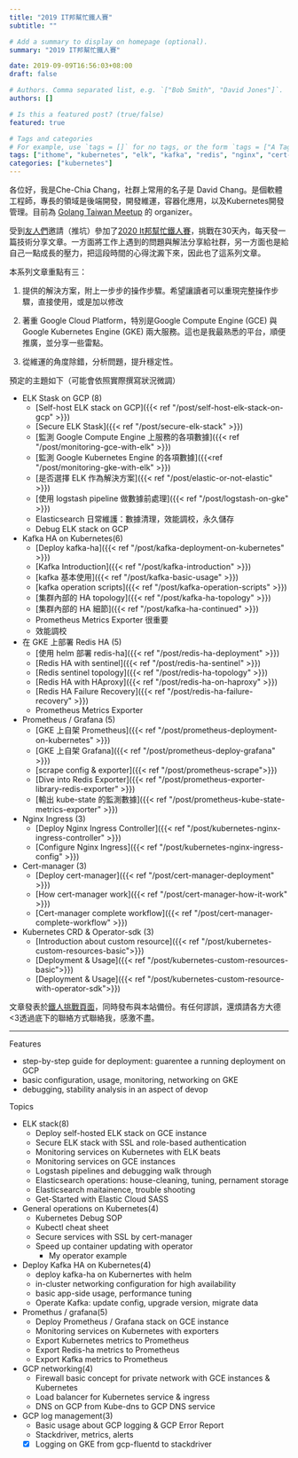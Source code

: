 ```yaml
---
title: "2019 IT邦幫忙鐵人賽"
subtitle: ""

# Add a summary to display on homepage (optional).
summary: "2019 IT邦幫忙鐵人賽"

date: 2019-09-09T16:56:03+08:00
draft: false

# Authors. Comma separated list, e.g. `["Bob Smith", "David Jones"]`.
authors: []

# Is this a featured post? (true/false)
featured: true

# Tags and categories
# For example, use `tags = []` for no tags, or the form `tags = ["A Tag", "Another Tag"]` for one or more tags.
tags: ["ithome", "kubernetes", "elk", "kafka", "redis", "nginx", "cert-manager", "crd"]
categories: ["kubernetes"]
---
```


各位好，我是Che-Chia Chang，社群上常用的名子是 David Chang。是個軟體工程師，專長的領域是後端開發，開發維運，容器化應用，以及Kubernetes開發管理。目前為 [Golang Taiwan Meetup](https://www.meetup.com/golang-taipei-meetup/) 的 organizer。

受到[友人們](https://ithelp.ithome.com.tw/2020ironman/signup/team/63)邀請（推坑）參加了[2020 It邦幫忙鐵人賽](https://ithelp.ithome.com.tw/2020ironman)，挑戰在30天內，每天發一篇技術分享文章。一方面將工作上遇到的問題與解法分享給社群，另一方面也是給自己一點成長的壓力，把這段時間的心得沈澱下來，因此也了這系列文章。

本系列文章重點有三：

1. 提供的解決方案，附上一步步的操作步驟。希望讓讀者可以重現完整操作步驟，直接使用，或是加以修改

2. 著重 Google Cloud Platform，特別是Google Compute Engine (GCE) 與Google Kubernetes Engine (GKE) 兩大服務。這也是我最熟悉的平台，順便推廣，並分享一些雷點。

3. 從維運的角度除錯，分析問題，提升穩定性。

預定的主題如下（可能會依照實際撰寫狀況微調）

- ELK Stask on GCP (8)
  - [Self-host ELK stack on GCP]({{< ref "/post/self-host-elk-stack-on-gcp" >}})
  - [Secure ELK Stask]({{< ref "/post/secure-elk-stack" >}})
  - [監測 Google Compute Engine 上服務的各項數據]({{< ref "/post/monitoring-gce-with-elk" >}})
  - [監測 Google Kubernetes Engine 的各項數據]({{<ref "/post/monitoring-gke-with-elk" >}})
  - [是否選擇 ELK 作為解決方案]({{< ref "/post/elastic-or-not-elastic" >}})
  - [使用 logstash pipeline 做數據前處理]({{< ref "/post/logstash-on-gke" >}})
  - Elasticsearch 日常維護：數據清理，效能調校，永久儲存
  - Debug ELK stack on GCP
- Kafka HA on Kubernetes(6)
  - [Deploy kafka-ha]({{< ref "/post/kafka-deployment-on-kubernetes" >}})
  - [Kafka Introduction]({{< ref "/post/kafka-introduction" >}})
  - [kafka 基本使用]({{< ref "/post/kafka-basic-usage" >}}) 
  - [kafka operation scripts]({{< ref "/post/kafka-operation-scripts" >}})
  - [集群內部的 HA topology]({{< ref "/post/kafka-ha-topology" >}})
  - [集群內部的 HA 細節]({{< ref "/post/kafka-ha-continued" >}})
  - Prometheus Metrics Exporter 很重要
  - 效能調校
- 在 GKE 上部署 Redis HA (5)
  - [使用 helm 部署 redis-ha]({{< ref "/post/redis-ha-deployment" >}})
  - [Redis HA with sentinel]({{< ref "/post/redis-ha-sentinel" >}})
  - [Redis sentinel topology]({{< ref "/post/redis-ha-topology" >}})
  - [Redis HA with HAproxy]({{< ref "/post/redis-ha-on-haproxy" >}})
  - [Redis HA Failure Recovery]({{< ref "/post/redis-ha-failure-recovery" >}})
  - Prometheus Metrics Exporter
- Prometheus / Grafana (5)
  - [GKE 上自架 Prometheus]({{< ref "/post/prometheus-deployment-on-kubernetes" >}})
  - [GKE 上自架 Grafana]({{< ref "/post/prometheus-deploy-grafana" >}})
  - [scrape config & exporter]({{< ref "/post/prometheus-scrape">}})
  - [Dive into Redis Exporter]({{< ref "/post/prometheus-exporter-library-redis-exporter" >}})
  - [輸出 kube-state 的監測數據]({{< ref "/post/prometheus-kube-state-metrics-exporter" >}})
- Nginx Ingress (3)
  - [Deploy Nginx Ingress Controller]({{< ref "/post/kubernetes-nginx-ingress-controller" >}})
  - [Configure Nginx Ingress]({{< ref "/post/kubernetes-nginx-ingress-config" >}})
- Cert-manager (3)
  - [Deploy cert-manager]({{< ref "/post/cert-manager-deployment" >}})
  - [How cert-manager work]({{< ref "/post/cert-manager-how-it-work" >}})
  - [Cert-manager complete workflow]({{< ref "/post/cert-manager-complete-workflow" >}})
- Kubernetes CRD & Operator-sdk (3)
  - [Introduction about custom resource]({{< ref "/post/kubernetes-custom-resources-basic">}})
  - [Deployment & Usage]({{< ref "/post/kubernetes-custom-resources-basic">}})
  - [Deployment & Usage]({{< ref "/post/kubernetes-custom-resource-with-operator-sdk">}})

文章發表於[鐵人挑戰頁面](https://ithelp.ithome.com.tw/users/20120327/ironman/2444)，同時發布與本站備份。有任何謬誤，還煩請各方大德<3透過底下的聯絡方式聯絡我，感激不盡。

---

Features

- step-by-step guide for deployment: guarentee a running deployment on GCP
- basic configuration, usage, monitoring, networking on GKE
- debugging, stability analysis in an aspect of devop

Topics

- ELK stack(8)
  - Deploy self-hosted ELK stack on GCE instance
  - Secure ELK stack with SSL and role-based authentication
  - Monitoring services on Kubernetes with ELK beats
  - Monitoring services on GCE instances
  - Logstash pipelines and debugging walk through
  - Elasticsearch operations: house-cleaning, tuning, pernament storage
  - Elasticsearch maitainence, trouble shooting
  - Get-Started with Elastic Cloud SASS
- General operations on Kubernetes(4)
  - Kubernetes Debug SOP
  - Kubectl cheat sheet
  - Secure services with SSL by cert-manager
  - Speed up container updating with operator
    - My operator example
- Deploy Kafka HA on Kubernetes(4)
  - deploy kafka-ha on Kubernertes with helm
  - in-cluster networking configuration for high availability
  - basic app-side usage, performance tuning
  - Operate Kafka: update config, upgrade version, migrate data
- Promethus / grafana(5)
  - Deploy Prometheus / Grafana stack on GCE instance
  - Monitoring services on Kubernetes with exporters
  - Export Kubernetes metrics to Prometheus
  - Export Redis-ha metrics to Prometheus
  - Export Kafka metrics to Prometheus
- GCP networking(4)
  - Firewall basic concept for private network with GCE instances & Kubernetes
  - Load balancer for Kubernetes service & ingress
  - DNS on GCP from Kube-dns to GCP DNS service
- GCP log management(3)
  - Basic usage about GCP logging & GCP Error Report
  - Stackdriver, metrics, alerts
  - [x] Logging on GKE from gcp-fluentd to stackdriver
